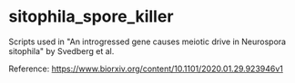 # sitophila_spore_killer
Scripts used in "An introgressed gene causes meiotic drive in Neurospora sitophila" by Svedberg et al.

Reference: https://www.biorxiv.org/content/10.1101/2020.01.29.923946v1
